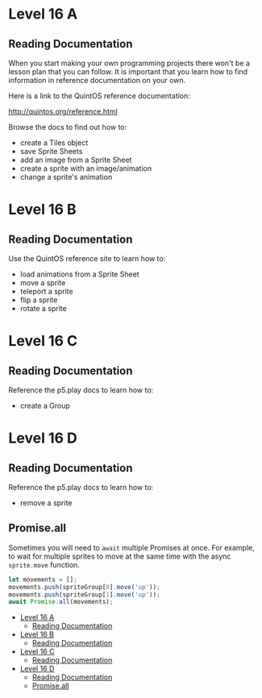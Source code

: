 # Level 16 A

## Reading Documentation

When you start making your own programming projects there won't be a lesson plan that you can follow. It is important that you learn how to find information in reference documentation on your own.

Here is a link to the QuintOS reference documentation:

http://quintos.org/reference.html

Browse the docs to find out how to:

- create a Tiles object
- save Sprite Sheets
- add an image from a Sprite Sheet
- create a sprite with an image/animation
- change a sprite's animation

# Level 16 B

## Reading Documentation

Use the QuintOS reference site to learn how to:

- load animations from a Sprite Sheet
- move a sprite
- teleport a sprite
- flip a sprite
- rotate a sprite

# Level 16 C

## Reading Documentation

Reference the p5.play docs to learn how to:

- create a Group

# Level 16 D

## Reading Documentation

Reference the p5.play docs to learn how to:

- remove a sprite

## Promise.all

Sometimes you will need to `await` multiple Promises at once. For example, to wait for multiple sprites to move at the same time with the async `sprite.move` function.

```js
let movements = [];
movements.push(spriteGroup[0].move('up'));
movements.push(spriteGroup[1].move('up'));
await Promise.all(movements);
```

- [Level 16 A](#level-16-a)
	- [Reading Documentation](#reading-documentation)
- [Level 16 B](#level-16-b)
	- [Reading Documentation](#reading-documentation-1)
- [Level 16 C](#level-16-c)
	- [Reading Documentation](#reading-documentation-2)
- [Level 16 D](#level-16-d)
	- [Reading Documentation](#reading-documentation-3)
	- [Promise.all](#promiseall)
